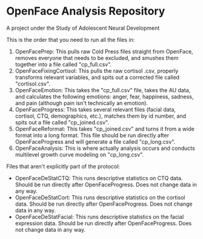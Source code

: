 # OpenFace Analysis Repository
A project under the Study of Adolescent Neural Development


This is the order that you need to run all the files in:
1. OpenFacePrep: This pulls raw Cold Press files straight from OpenFace, removes everyone that needs to be excluded, and smushes them together into a file called "cp_full.csv".
2. OpenFaceFixingCortisol: This pulls the raw cortisol .csv, properly transforms relevant variables, and spits out a corrected file called "cortisol.csv". 
3. OpenFaceEmotion: This takes the "cp_full.csv" file, takes the AU data, and calculates the following emotions: anger, fear, happiness, sadness, and pain (although pain isn't technically an emotion). 
3. OpenFaceProgress: This takes several relevant files (facial data, cortisol, CTQ, demographics, etc.), matches them by id number, and spits out a file called "cp_joined.csv". 
4. OpenFaceReformat: This takes "cp_joined.csv" and turns it from a wide format into a long format. This file should be run directly after OpenFaceProgress and will generate a file called "cp_long.csv". 
5. OpenFaceAnalysis: This is where actually analysis occurs and conducts multilevel growth curve modeling on "cp_long.csv".  

Files that aren't explicitly part of the protocol: 
- OpenFaceDeStatCTQ: This runs descriptive statistics on CTQ data. Should be run directly after OpenFaceProgress. Does not change data in any way. 
- OpenFaceDeStatCort: This runs descriptive statistics on the cortisol data. Should be run directly after OpenFaceProgress. Does not change data in any way. 
- OpenFaceDeStatFacial: This runs descriptive statistics on the facial expression data. Should be run directly after OpenFaceProgress. Does not change data in any way. 


